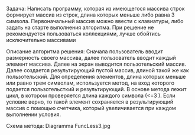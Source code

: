 Задача:
Написать программу, которая из имеющегося массива строк формирует массив из строк, длина которых меньше либо равна 3 символа. Первоначальный массив можно ввести с клавиатуры, либо задать на старте выполнения алгоритма. При решение не рекомендуется пользоваться коллекциями, лучше обойтись исключительно массивами

Описание алгоритма решения:
Сначала пользователь вводит размерность своего массива, далее пользователь вводит каждый элемент массива.
Далее на экран выводится пользотельский массив.
Далее создается результирующий пустой массив, длиной такой же как пользотельский.
Для определения элементов, длина которых меньше или равно трем символам, используется метод, на вход которого подается пользотельсткий и результирующий.
В основе метода лежит цикл, в котором проверяется длина каждого символа (<=3 ). Если условие верно, то такой элемент сохраняется в результирующий массив с помощью счетчика, который увеличивается при каждом выполнении условия.


Схема метода:
Diagramma FuncLess3.jpg
